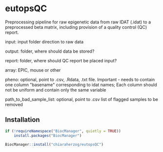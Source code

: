# eutopsQC

Preprocessing pipeline for raw epigenetic data from raw IDAT (.idat) to a preprocessed beta matrix, including provision of a quality control (QC) report.

input: input folder direction to raw data

output: folder, where should data be stored?

report: folder, where should QC report be placed input?

array: EPIC, mouse or other

pheno: optional, point to .csv, .Rdata, .txt file. Important - needs to contain one column "basename" corresponding to idat names; Each column should not be uniform and contain only the same variable

path_to_bad_sample_list: optional, point to .csv list of flagged samples to be removed


## Installation

```r
if (!requireNamespace("BiocManager", quietly = TRUE))
    install.packages("BiocManager")

BiocManager::install("chiaraherzog/eutopsQC")
```